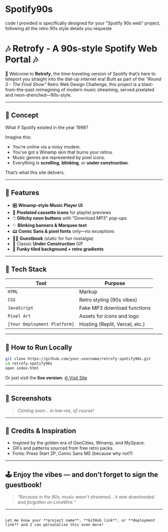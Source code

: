 # Spotify90s
 code I provided is specifically designed for your "Spotify 90s web" project, following all the retro 90s style details you requeste
 
# 🎶 Retrofy - A 90s-style Spotify Web Portal 🎶

👾 Welcome to **Retrofy**, the time-traveling version of Spotify that’s here to teleport you straight into the dial-up internet era! Built as part of the *"Round 3 - The Final Show"* Retro Web Design Challenge, this project is a blast-from-the-past reimagining of modern music streaming, served pixelated and neon-drenched—90s-style.

---

## 🧠 Concept

What if Spotify existed in the year 1998?

Imagine this:
- You’re online via a noisy modem.
- You've got a Winamp skin that burns your retina.
- Music genres are represented by pixel icons.
- Everything is **scrolling**, **blinking**, or **under construction**.

That’s what this site delivers.

---

## 💾 Features

- 🎛️ **Winamp-style Music Player UI**  
- 📼 **Pixelated cassette icons** for playlist previews  
- 🖱️ **Glitchy neon buttons** with "Download MP3" pop-ups  
- ✨ **Blinking banners & Marquee text**  
- 📟 **Comic Sans & pixel fonts** only—no exceptions  
- 🧑‍🚀 **Guestbook** (static for fun nostalgia)  
- 🚧 Classic **Under Construction** GIF  
- 🌈 **Funky tiled background + retro gradients**  

---

## 🔧 Tech Stack

| Tool        | Purpose                     |
|-------------|-----------------------------|
| `HTML`      | Markup                      |
| `CSS`       | Retro styling (90s vibes)   |
| `JavaScript`| Fake MP3 download functions |
| `Pixel Art` | Assets for icons and logo   |
| `[Your Deployment Platform]` | Hosting (Replit, Vercel, etc.)

---

## 🚀 How to Run Locally

```bash
git clone https://github.com/your-username/retrofy-spotify90s.git
cd retrofy-spotify90s
open index.html
````

Or just visit the **live version**: [🌐 Visit Site](https://your-deployed-link.com)

---

## 🎨 Screenshots

> *Coming soon... in low-res, of course!*

---

## 🙏 Credits & Inspiration

* Inspired by the golden era of GeoCities, Winamp, and MySpace.
* GIFs and patterns sourced from free retro packs.
* Fonts: Press Start 2P, Comic Sans MS (because why not?)

---

## 🕹️ Enjoy the vibes — and don’t forget to sign the guestbook!

> *“Because in the 90s, music wasn’t streamed… it was downloaded and forgotten on LimeWire.”*

---

```

Let me know your **project name**, **GitHub link**, or **deployment link** and I can personalize this even more!
```
